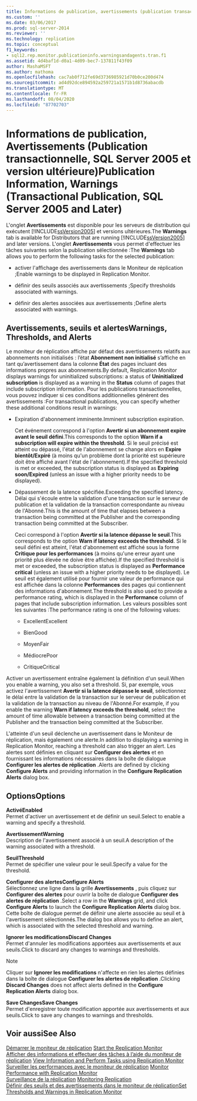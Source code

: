 ```yaml
---
title: Informations de publication, avertissements (publication transactionnelle, SQL Server 2005 et versions ultérieures) | Microsoft Docs
ms.custom: ''
ms.date: 03/06/2017
ms.prod: sql-server-2014
ms.reviewer: ''
ms.technology: replication
ms.topic: conceptual
f1_keywords:
- sql12.rep.monitor.publicationinfo.warningsandagents.tran.f1
ms.assetid: 4d4baf1d-d0a1-4d09-bec7-137811f43f09
author: MashaMSFT
ms.author: mathoma
ms.openlocfilehash: cac7ab0f712fe69d3736985921d70b0ce200d474
ms.sourcegitcommit: ad4d92dce894592a259721a1571b1d8736abacdb
ms.translationtype: MT
ms.contentlocale: fr-FR
ms.lasthandoff: 08/04/2020
ms.locfileid: "87702703"
---
```

# <a name="publication-information-warnings-transactional-publication-sql-server-2005-and-later"></a><span data-ttu-id="55d35-102">Informations de publication, Avertissements (Publication transactionnelle, SQL Server 2005 et version ultérieure)</span><span class="sxs-lookup"><span data-stu-id="55d35-102">Publication Information, Warnings (Transactional Publication, SQL Server 2005 and Later)</span></span>
  <span data-ttu-id="55d35-103">L'onglet **Avertissements** est disponible pour les serveurs de distribution qui exécutent [!INCLUDE[ssVersion2005](../../includes/ssversion2005-md.md)] et versions ultérieures.</span><span class="sxs-lookup"><span data-stu-id="55d35-103">The **Warnings** tab is available for Distributors that are running [!INCLUDE[ssVersion2005](../../includes/ssversion2005-md.md)] and later versions.</span></span> <span data-ttu-id="55d35-104">L'onglet **Avertissements** vous permet d'effectuer les tâches suivantes selon la publication sélectionnée :</span><span class="sxs-lookup"><span data-stu-id="55d35-104">The **Warnings** tab allows you to perform the following tasks for the selected publication:</span></span>  
  
-   <span data-ttu-id="55d35-105">activer l'affichage des avertissements dans le Moniteur de réplication ;</span><span class="sxs-lookup"><span data-stu-id="55d35-105">Enable warnings to be displayed in Replication Monitor.</span></span>  
  
-   <span data-ttu-id="55d35-106">définir des seuils associés aux avertissements ;</span><span class="sxs-lookup"><span data-stu-id="55d35-106">Specify thresholds associated with warnings.</span></span>  
  
-   <span data-ttu-id="55d35-107">définir des alertes associées aux avertissements ;</span><span class="sxs-lookup"><span data-stu-id="55d35-107">Define alerts associated with warnings.</span></span>  
  
## <a name="warnings-thresholds-and-alerts"></a><span data-ttu-id="55d35-108">Avertissements, seuils et alertes</span><span class="sxs-lookup"><span data-stu-id="55d35-108">Warnings, Thresholds, and Alerts</span></span>  
 <span data-ttu-id="55d35-109">Le moniteur de réplication affiche par défaut des avertissements relatifs aux abonnements non initialisés : l’état **Abonnement non initialisé** s’affiche en tant qu’avertissement dans la colonne **État** des pages incluant des informations propres aux abonnements.</span><span class="sxs-lookup"><span data-stu-id="55d35-109">By default, Replication Monitor displays warnings for uninitialized subscriptions: a status of **Uninitialized subscription** is displayed as a warning in the **Status** column of pages that include subscription information.</span></span> <span data-ttu-id="55d35-110">Pour les publications transactionnelles, vous pouvez indiquer si ces conditions additionnelles génèrent des avertissements :</span><span class="sxs-lookup"><span data-stu-id="55d35-110">For transactional publications, you can specify whether these additional conditions result in warnings:</span></span>  
  
-   <span data-ttu-id="55d35-111">Expiration d'abonnement imminente.</span><span class="sxs-lookup"><span data-stu-id="55d35-111">Imminent subscription expiration.</span></span>  
  
     <span data-ttu-id="55d35-112">Cet événement correspond à l'option **Avertir si un abonnement expire avant le seuil défini**.</span><span class="sxs-lookup"><span data-stu-id="55d35-112">This corresponds to the option **Warn if a subscription will expire within the threshold**.</span></span> <span data-ttu-id="55d35-113">Si le seuil précisé est atteint ou dépassé, l'état de l'abonnement se change alors en **Expire bientôt/Expiré** (à moins qu'un problème dont la priorité est supérieure doit être affiché avant l'état de l'abonnement).</span><span class="sxs-lookup"><span data-stu-id="55d35-113">If the specified threshold is met or exceeded, the subscription status is displayed as **Expiring soon/Expired** (unless an issue with a higher priority needs to be displayed).</span></span>  
  
-   <span data-ttu-id="55d35-114">Dépassement de la latence spécifiée.</span><span class="sxs-lookup"><span data-stu-id="55d35-114">Exceeding the specified latency.</span></span> <span data-ttu-id="55d35-115">Délai qui s'écoule entre la validation d'une transaction sur le serveur de publication et la validation de la transaction correspondante au niveau de l'Abonné.</span><span class="sxs-lookup"><span data-stu-id="55d35-115">This is the amount of time that elapses between a transaction being committed at the Publisher and the corresponding transaction being committed at the Subscriber.</span></span>  
  
     <span data-ttu-id="55d35-116">Ceci correspond à l'option **Avertir si la latence dépasse le seuil**.</span><span class="sxs-lookup"><span data-stu-id="55d35-116">This corresponds to the option **Warn if latency exceeds the threshold**.</span></span> <span data-ttu-id="55d35-117">Si le seuil défini est atteint, l'état d'abonnement est affiché sous la forme **Critique pour les performances** (à moins qu'une erreur ayant une priorité plus élevée ne doive être affichée).</span><span class="sxs-lookup"><span data-stu-id="55d35-117">If the specified threshold is met or exceeded, the subscription status is displayed as **Performance critical** (unless an issue with a higher priority needs to be displayed).</span></span> <span data-ttu-id="55d35-118">Le seuil est également utilisé pour fournir une valeur de performance qui est affichée dans la colonne **Performances** des pages qui contiennent des informations d'abonnement.</span><span class="sxs-lookup"><span data-stu-id="55d35-118">The threshold is also used to provide a performance rating, which is displayed in the **Performance** column of pages that include subscription information.</span></span> <span data-ttu-id="55d35-119">Les valeurs possibles sont les suivantes :</span><span class="sxs-lookup"><span data-stu-id="55d35-119">The performance rating is one of the following values:</span></span>  
  
    -   <span data-ttu-id="55d35-120">Excellent</span><span class="sxs-lookup"><span data-stu-id="55d35-120">Excellent</span></span>  
  
    -   <span data-ttu-id="55d35-121">Bien</span><span class="sxs-lookup"><span data-stu-id="55d35-121">Good</span></span>  
  
    -   <span data-ttu-id="55d35-122">Moyen</span><span class="sxs-lookup"><span data-stu-id="55d35-122">Fair</span></span>  
  
    -   <span data-ttu-id="55d35-123">Médiocre</span><span class="sxs-lookup"><span data-stu-id="55d35-123">Poor</span></span>  
  
    -   <span data-ttu-id="55d35-124">Critique</span><span class="sxs-lookup"><span data-stu-id="55d35-124">Critical</span></span>  
  
 <span data-ttu-id="55d35-125">Activer un avertissement entraîne également la définition d'un seuil.</span><span class="sxs-lookup"><span data-stu-id="55d35-125">When you enable a warning, you also set a threshold.</span></span> <span data-ttu-id="55d35-126">Si, par exemple, vous activez l'avertissement **Avertir si la latence dépasse le seuil**, sélectionnez le délai entre la validation de la transaction sur le serveur de publication et la validation de la transaction au niveau de l'Abonné.</span><span class="sxs-lookup"><span data-stu-id="55d35-126">For example, if you enable the warning **Warn if latency exceeds the threshold**, select the amount of time allowable between a transaction being committed at the Publisher and the transaction being committed at the Subscriber.</span></span>  
  
 <span data-ttu-id="55d35-127">L'atteinte d'un seuil déclenche un avertissement dans le Moniteur de réplication, mais également une alerte.</span><span class="sxs-lookup"><span data-stu-id="55d35-127">In addition to displaying a warning in Replication Monitor, reaching a threshold can also trigger an alert.</span></span> <span data-ttu-id="55d35-128">Les alertes sont définies en cliquant sur **Configurer des alertes** et en fournissant les informations nécessaires dans la boîte de dialogue **Configurer les alertes de réplication** .</span><span class="sxs-lookup"><span data-stu-id="55d35-128">Alerts are defined by clicking **Configure Alerts** and providing information in the **Configure Replication Alerts** dialog box.</span></span>  
  
## <a name="options"></a><span data-ttu-id="55d35-129">Options</span><span class="sxs-lookup"><span data-stu-id="55d35-129">Options</span></span>  
 <span data-ttu-id="55d35-130">**Activé**</span><span class="sxs-lookup"><span data-stu-id="55d35-130">**Enabled**</span></span>  
 <span data-ttu-id="55d35-131">Permet d'activer un avertissement et de définir un seuil.</span><span class="sxs-lookup"><span data-stu-id="55d35-131">Select to enable a warning and specify a threshold.</span></span>  
  
 <span data-ttu-id="55d35-132">**Avertissement**</span><span class="sxs-lookup"><span data-stu-id="55d35-132">**Warning**</span></span>  
 <span data-ttu-id="55d35-133">Description de l'avertissement associé à un seuil.</span><span class="sxs-lookup"><span data-stu-id="55d35-133">A description of the warning associated with a threshold.</span></span>  
  
 <span data-ttu-id="55d35-134">**Seuil**</span><span class="sxs-lookup"><span data-stu-id="55d35-134">**Threshold**</span></span>  
 <span data-ttu-id="55d35-135">Permet de spécifier une valeur pour le seuil.</span><span class="sxs-lookup"><span data-stu-id="55d35-135">Specify a value for the threshold.</span></span>  
  
 <span data-ttu-id="55d35-136">**Configurer des alertes**</span><span class="sxs-lookup"><span data-stu-id="55d35-136">**Configure Alerts**</span></span>  
 <span data-ttu-id="55d35-137">Sélectionnez une ligne dans la grille **Avertissements** , puis cliquez sur **Configurer des alertes** pour ouvrir la boîte de dialogue **Configurer des alertes de réplication** .</span><span class="sxs-lookup"><span data-stu-id="55d35-137">Select a row in the **Warnings** grid, and click **Configure Alerts** to launch the **Configure Replication Alerts** dialog box.</span></span> <span data-ttu-id="55d35-138">Cette boîte de dialogue permet de définir une alerte associée au seuil et à l'avertissement sélectionnés.</span><span class="sxs-lookup"><span data-stu-id="55d35-138">The dialog box allows you to define an alert, which is associated with the selected threshold and warning.</span></span>  
  
 <span data-ttu-id="55d35-139">**Ignorer les modifications**</span><span class="sxs-lookup"><span data-stu-id="55d35-139">**Discard Changes**</span></span>  
 <span data-ttu-id="55d35-140">Permet d'annuler les modifications apportées aux avertissements et aux seuils.</span><span class="sxs-lookup"><span data-stu-id="55d35-140">Click to discard any changes to warnings and thresholds.</span></span>  
  
> [!NOTE]  
>  <span data-ttu-id="55d35-141">Cliquer sur **Ignorer les modifications** n'affecte en rien les alertes définies dans la boîte de dialogue **Configurer les alertes de réplication** .</span><span class="sxs-lookup"><span data-stu-id="55d35-141">Clicking **Discard Changes** does not affect alerts defined in the **Configure Replication Alerts** dialog box.</span></span>  
  
 <span data-ttu-id="55d35-142">**Save Changes**</span><span class="sxs-lookup"><span data-stu-id="55d35-142">**Save Changes**</span></span>  
 <span data-ttu-id="55d35-143">Permet d'enregistrer toute modification apportée aux avertissements et aux seuils.</span><span class="sxs-lookup"><span data-stu-id="55d35-143">Click to save any changes to warnings and thresholds.</span></span>  
  
## <a name="see-also"></a><span data-ttu-id="55d35-144">Voir aussi</span><span class="sxs-lookup"><span data-stu-id="55d35-144">See Also</span></span>  
 <span data-ttu-id="55d35-145">[Démarrer le moniteur de réplication](monitor/start-the-replication-monitor.md) </span><span class="sxs-lookup"><span data-stu-id="55d35-145">[Start the Replication Monitor](monitor/start-the-replication-monitor.md) </span></span>  
 <span data-ttu-id="55d35-146">[Afficher des informations et effectuer des tâches à l’aide du moniteur de réplication](monitor/view-information-and-perform-tasks-replication-monitor.md) </span><span class="sxs-lookup"><span data-stu-id="55d35-146">[View Information and Perform Tasks using Replication Monitor](monitor/view-information-and-perform-tasks-replication-monitor.md) </span></span>  
 <span data-ttu-id="55d35-147">[Surveiller les performances avec le moniteur de réplication](monitor/monitor-performance-with-replication-monitor.md) </span><span class="sxs-lookup"><span data-stu-id="55d35-147">[Monitor Performance with Replication Monitor](monitor/monitor-performance-with-replication-monitor.md) </span></span>  
 <span data-ttu-id="55d35-148">[Surveillance de la réplication](monitoring-replication.md) </span><span class="sxs-lookup"><span data-stu-id="55d35-148">[Monitoring Replication](monitoring-replication.md) </span></span>  
 [<span data-ttu-id="55d35-149">Définir des seuils et des avertissements dans le moniteur de réplication</span><span class="sxs-lookup"><span data-stu-id="55d35-149">Set Thresholds and Warnings in Replication Monitor</span></span>](monitor/set-thresholds-and-warnings-in-replication-monitor.md)  
  
  
